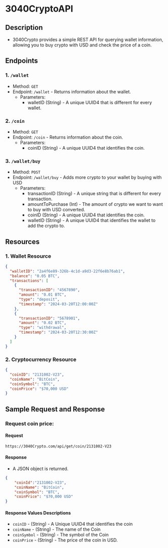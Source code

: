 # 3040CryptoAPI

## Description

* 3040Crypto provides a simple REST API for querying wallet information, allowing you to buy crypto with USD and check the price of a coin.

## Endpoints

### 1. ``/wallet``
* Method: ``GET`` 
* Endpoint: ``/wallet`` - Returns information about the wallet.
    * Parameters: 
      * walletID (String) - A unique UUID4 that is different for every wallet.

### 2. ``/coin``
* Method: ``GET``
* Endpoint: ``/coin`` - Returns information about the coin.
    * Parameters:
      * coinID (String) - A unique UUID4 that identifies the coin.

### 3. ``/wallet/buy``
* Method: ``POST``
* Endpoint: ``/wallet/buy`` - Adds more crypto to your wallet by buying with USD
    * Parameters:
      * transactionID (String) - A unique string that is different for every transaction.    
      * amountToPurchase (Int) - The amount of crypto we want to want to buy with USD converted.
      * coinID (String) - A unique UUID4 that identifies the coin.
      * walletID (String) - A unique UUID4 that identifies the wallet to add the crypto to.

## Resources

### 1. Wallet Resource
```json
{
  "walletID": "2a4f6e89-326b-4c1d-a9d3-22f6e8b76ab1",
  "balance": "0.05 BTC",
  "transactions": [
    {
      "transactionID": "4567890",
      "amount": "0.01 BTC",
      "type": "deposit",
      "timestamp": "2024-03-20T12:00:00Z"
    },
    {
      "transactionID": "5678901",
      "amount": "0.02 BTC",
      "type": "withdrawal",
      "timestamp": "2024-03-20T12:30:00Z"
    }
  ]
}
```

### 2. Cryptocurrency Resource
```json
{
  "coinID": "2131002-V23",
  "coinName": "BitCoin",
  "coinSymbol": "BTC",
  "coinPrice": "$70,000 USD"
}
```

## Sample Request and Response

### Request coin price:

#### Request

```
https://3040Crypto.com/api/get/coin/2131002-V23
```

#### Response
* A JSON object is returned. 

```json
{
    "coinId":"2131002-V23",
    "coinName": "BitCoin",
    "coinSymbol": "BTC",
    "coinPrice": "$70,000 USD"
} 
```

#### Response Values Descriptions

* ```coinID``` - (String) - A Unique UUID4 that identifies the coin
* ``coinName`` - (String) - The name of the Coin
* ``coinSymbol`` - (String) - The symbol of the Coin
* ``coinPrice`` - (String) - The price of the coin in USD.

